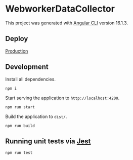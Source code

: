 # WebworkerDataCollector

This project was generated with [Angular CLI](https://github.com/angular/angular-cli) version 16.1.3.

## Deploy

[Production](https://endearing-faun-9844bc.netlify.app/)

## Development

Install all dependencies.

```
npm i
```

Start serving the application to `http://localhost:4200`.

```
npm run start
```

Build the application to `dist/`.

```
npm run build
```

## Running unit tests via [Jest](https://jestjs.io/)

```
npm run test
```
